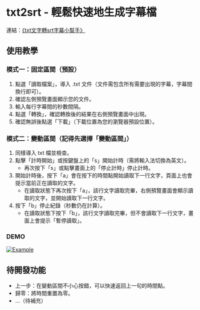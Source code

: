 # txt2srt - 輕鬆快速地生成字幕檔

連結：[《txt文字轉srt字幕小幫手》](https://youxuanjiang.github.io/txt2srt/)

## 使用教學

### 模式一：固定區間（預設）

1. 點選「讀取檔案」，導入 .txt 文件（文件需包含所有需要出現的字幕，字幕間換行即可）。
2. 確認左側預覽畫面顯示您的文件。
3. 輸入每行字幕間的秒數間隔。
4. 點選「轉換」，確認轉換後的結果在右側預覽畫面中出現。
5. 確認無誤後點選「下載」（下載位置為您的瀏覽器預設位置）。

### 模式二：變動區間（記得先選擇「變動區間」）

1. 同樣導入 txt 檔並檢查。
2. 點擊「計時開始」或按鍵盤上的「s」開始計時（需將輸入法切換為英文）。
   - 再次按下「s」或點擊畫面上的「停止計時」停止計時。
3. 開始計時後，按下「a」會在按下的時間點開始讀取下一行文字，頁面上也會提示當前正在讀取的文字。
   - 在讀取狀態下再次按下「a」，該行文字讀取完畢，右側預覽畫面會顯示讀取的文字，並開始讀取下一行文字。
4. 按下「b」停止紀錄（秒數仍在計算）。
   - 在讀取狀態下按下「b」，該行文字讀取完畢，但不會讀取下一行文字，畫面上會提示「暫停讀取」。
  
### DEMO
[![Example](https://img.youtube.com/vi/za0TKyj4dIo/0.jpg)](https://www.youtube.com/watch?v=za0TKyj4dIo)
   
## 待開發功能

- 上一步：在變動區間不小心按錯，可以快速返回上一句的時間點。
- 歸零：將時間重置為零。
- ...（待補充）
